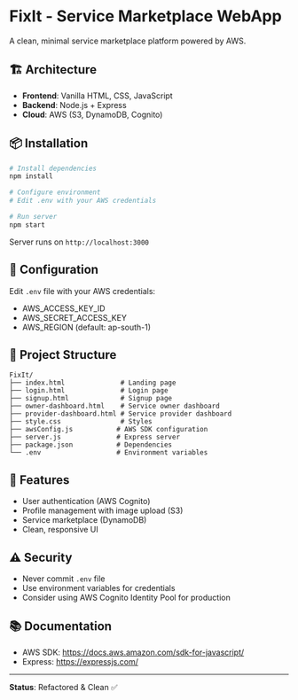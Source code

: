 # FixIt - Service Marketplace WebApp

A clean, minimal service marketplace platform powered by AWS.

## 🏗️ Architecture

- **Frontend**: Vanilla HTML, CSS, JavaScript
- **Backend**: Node.js + Express
- **Cloud**: AWS (S3, DynamoDB, Cognito)

## 📦 Installation

```bash
# Install dependencies
npm install

# Configure environment
# Edit .env with your AWS credentials

# Run server
npm start
```

Server runs on `http://localhost:3000`

## 🔧 Configuration

Edit `.env` file with your AWS credentials:
- AWS_ACCESS_KEY_ID
- AWS_SECRET_ACCESS_KEY
- AWS_REGION (default: ap-south-1)

## 📁 Project Structure

```
FixIt/
├── index.html              # Landing page
├── login.html              # Login page
├── signup.html             # Signup page
├── owner-dashboard.html    # Service owner dashboard
├── provider-dashboard.html # Service provider dashboard
├── style.css               # Styles
├── awsConfig.js           # AWS SDK configuration
├── server.js              # Express server
├── package.json           # Dependencies
└── .env                   # Environment variables
```

## 🚀 Features

- User authentication (AWS Cognito)
- Profile management with image upload (S3)
- Service marketplace (DynamoDB)
- Clean, responsive UI

## ⚠️ Security

- Never commit `.env` file
- Use environment variables for credentials
- Consider using AWS Cognito Identity Pool for production

## 📚 Documentation

- AWS SDK: https://docs.aws.amazon.com/sdk-for-javascript/
- Express: https://expressjs.com/

---

**Status**: Refactored & Clean ✅
